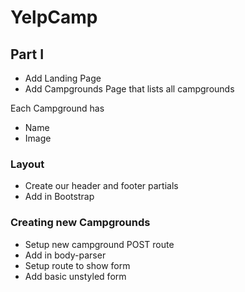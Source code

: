 # YelpCamp

## Part I

* Add Landing Page
* Add Campgrounds Page that lists all campgrounds

Each Campground has
* Name
* Image


### Layout
* Create our header and footer partials
* Add in Bootstrap

### Creating new Campgrounds
* Setup new campground POST route
* Add in body-parser
* Setup route to show form
* Add basic unstyled form
